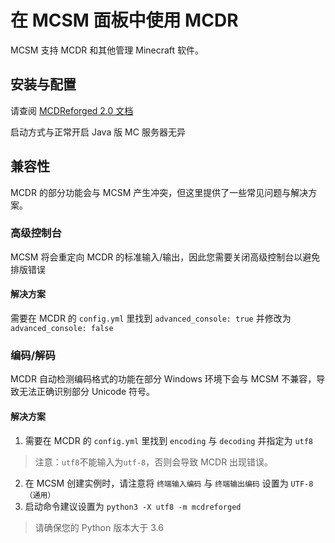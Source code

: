 # 在 MCSM 面板中使用 MCDR
MCSM 支持 MCDR 和其他管理 Minecraft 软件。
## 安装与配置
请查阅 [MCDReforged 2.0 文档](https://mcdreforged.readthedocs.io/zh_CN/latest/)

启动方式与正常开启 Java 版 MC 服务器无异
## 兼容性
MCDR 的部分功能会与 MCSM 产生冲突，但这里提供了一些常见问题与解决方案。
### 高级控制台
MCSM 将会重定向 MCDR 的标准输入/输出，因此您需要关闭高级控制台以避免排版错误
#### 解决方案
需要在 MCDR 的 `config.yml` 里找到
`advanced_console: true`
并修改为
`advanced_console: false`
### 编码/解码
MCDR 自动检测编码格式的功能在部分 Windows 环境下会与 MCSM 不兼容，导致无法正确识别部分 Unicode 符号。
#### 解决方案
1. 需要在 MCDR 的 `config.yml` 里找到
`encoding` 与 `decoding`
并指定为
`utf8`
> 注意：`utf8`不能输入为`utf-8`，否则会导致 MCDR 出现错误。
2. 在 MCSM 创建实例时，请注意将
`终端输入编码` 与 `终端输出编码`
设置为 `UTF-8（通用）`
3. 启动命令建议设置为
`python3 -X utf8 -m mcdreforged`
> 请确保您的 Python 版本大于 3.6
